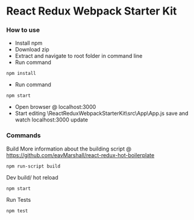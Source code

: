 # React Redux Webpack Starter Kit
### How to use
- Install npm
- Download zip
- Extract and navigate to root folder in command line
- Run command
```
npm install
```
- Run command
```
npm start
```
- Open browser @ localhost:3000
- Start editing \ReactReduxWebpackStarterKit\src\App\App.js save and watch localhost:3000 update

### Commands
Build
More information about the building script @ https://github.com/eavMarshall/react-redux-hot-boilerplate
```
npm run-script build
```
Dev build/ hot reload
```
npm start
```
Run Tests
```
npm test
```

